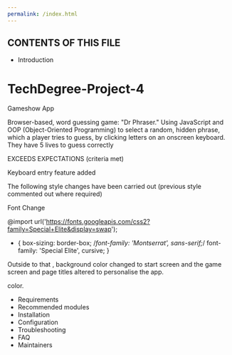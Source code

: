 ```yaml
---
permalink: /index.html
---
```


CONTENTS OF THIS FILE
---------------------

 * Introduction

# TechDegree-Project-4
 Gameshow App
 
  Browser-based, word guessing game: "Dr Phraser." Using JavaScript and OOP (Object-Oriented Programming) to select a random, hidden phrase, which a player tries to guess, by clicking letters on an onscreen keyboard.
 They have 5 lives to guess correctly
 
 EXCEEDS EXPECTATIONS (criteria met)

 Keyboard entry feature added
 
 The following style changes have been carried out 
 (previous style commented out where required)
 
 Font Change 
 
@import url('https://fonts.googleapis.com/css2?family=Special+Elite&display=swap');

 
 * {
  box-sizing: border-box;
  /*font-family: 'Montserrat', sans-serif;*/
	font-family: 'Special Elite', cursive;
}

Outside to that , background color changed to start screen and the game screen and page titles altered to personalise the app.

color.
 
 
 * Requirements
 * Recommended modules
 * Installation
 * Configuration
 * Troubleshooting
 * FAQ
 * Maintainers